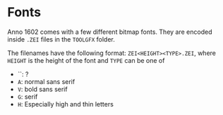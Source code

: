 # Fonts

Anno 1602 comes with a few different bitmap fonts. They are encoded inside `.ZEI` files in the `TOOLGFX` folder.

The filenames have the following format: `ZEI<HEIGHT><TYPE>.ZEI`, where `HEIGHT` is the height of the font and
`TYPE` can be one of
- ``: ?
- `A`: normal sans serif
- `V`: bold sans serif
- `G`: serif
- `H`: Especially high and thin letters
